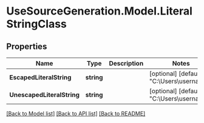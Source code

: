 # UseSourceGeneration.Model.LiteralStringClass

## Properties

Name | Type | Description | Notes
------------ | ------------- | ------------- | -------------
**EscapedLiteralString** | **string** |  | [optional] [default to "C:\\Users\\username"]
**UnescapedLiteralString** | **string** |  | [optional] [default to "C:\Users\username"]

[[Back to Model list]](../../README.md#documentation-for-models) [[Back to API list]](../../README.md#documentation-for-api-endpoints) [[Back to README]](../../README.md)

